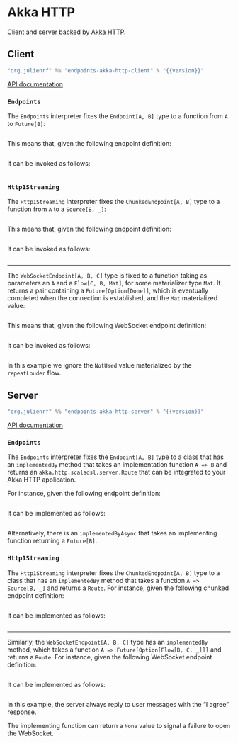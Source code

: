 # Akka HTTP

Client and server backed by [Akka HTTP](https://doc.akka.io/docs/akka-http/current/).

## Client

~~~ scala expandVars=true
"org.julienrf" %% "endpoints-akka-http-client" % "{{version}}"
~~~

[API documentation](api:endpoints.akkahttp.client.package)

### `Endpoints`

The `Endpoints` interpreter fixes the `Endpoint[A, B]` type to a function
from `A` to `Future[B]`:

~~~ scala src=../../../../../akka-http/client/src/main/scala/endpoints/akkahttp/client/Endpoints.scala#endpoint-type
~~~

This means that, given the following endpoint definition:

~~~ scala src=../../../../../algebras/algebra/src/test/scala/endpoints/algebra/EndpointsDocs.scala#endpoint-definition
~~~

It can be invoked as follows:

~~~ scala src=../../../../../akka-http/client/src/test/scala/endpoints/akkahttp/client/EndpointsDocs.scala#invocation
~~~

### `Http1Streaming`

The `Http1Streaming` interpreter fixes the `ChunkedEndpoint[A, B]` type to a function from
`A` to a `Source[B, _]`:

~~~ scala src=../../../../../akka-http/client/src/main/scala/endpoints/akkahttp/client/Http1Streaming.scala#chunked-endpoint-type
~~~

This means that, given the following endpoint definition:

~~~ scala src=../../../../../algebras/algebra/src/test/scala/endpoints/algebra/StreamingDocs.scala#chunked-endpoint
~~~

It can be invoked as follows:

~~~ scala src=../../../../../akka-http/client/src/test/scala/endpoints/akkahttp/client/StreamingDocs.scala#invocation
~~~

---

The `WebSocketEndpoint[A, B, C]` type is fixed to a function taking as parameters an `A`
and a `Flow[C, B, Mat]`, for some materializer type `Mat`. It returns a pair containing a
`Future[Option[Done]]`, which is eventually completed when the connection is established, and
the `Mat` materialized value:

~~~ scala src=../../../../../akka-http/client/src/main/scala/endpoints/akkahttp/client/Http1Streaming.scala#websocket-endpoint-type
~~~

This means that, given the following WebSocket endpoint definition:

~~~ scala src=../../../../../algebras/algebra/src/test/scala/endpoints/algebra/StreamingDocs.scala#websocket-endpoint
~~~

It can be invoked as follows:

~~~ scala src=../../../../../akka-http/client/src/test/scala/endpoints/akkahttp/client/StreamingDocs.scala#websocket-invocation
~~~

In this example we ignore the `NotUsed` value materialized by the `repeatLouder` flow.

## Server

~~~ scala expandVars=true
"org.julienrf" %% "endpoints-akka-http-server" % "{{version}}"
~~~

[API documentation](api:endpoints.akkahttp.server.package)

### `Endpoints`

The `Endpoints` interpreter fixes the `Endpoint[A, B]` type to a class that has an
`implementedBy` method that takes an implementation function `A => B` and returns an
`akka.http.scaladsl.server.Route` that can be integrated to your Akka HTTP application.

For instance, given the following endpoint definition:

~~~ scala src=../../../../../algebras/algebra/src/test/scala/endpoints/algebra/EndpointsDocs.scala#endpoint-definition
~~~

It can be implemented as follows:

~~~ scala src=../../../../../akka-http/server/src/test/scala/endpoints/akkahttp/server/EndpointsDocs.scala#implementation
~~~

Alternatively, there is an `implementedByAsync` that takes an implementing function returning
a `Future[B]`.

### `Http1Streaming`

The `Http1Streaming` interpreter fixes the `ChunkedEndpoint[A, B]` type to a class that has an
`implementedBy` method that takes a function `A => Source[B, _]` and returns a `Route`.
For instance, given the following chunked endpoint definition:

~~~ scala src=../../../../../algebras/algebra/src/test/scala/endpoints/algebra/StreamingDocs.scala#chunked-endpoint
~~~

It can be implemented as follows:

~~~ scala src=../../../../../akka-http/server/src/test/scala/endpoints/akkahttp/server/StreamingDocs.scala#implementation
~~~

---

Similarly, the `WebSocketEndpoint[A, B, C]` type has an `implementedBy` method, which
takes a function `A => Future[Option[Flow[B, C, _]]]` and returns a `Route`.
For instance, given the following WebSocket endpoint definition:

~~~ scala src=../../../../../algebras/algebra/src/test/scala/endpoints/algebra/StreamingDocs.scala#websocket-endpoint
~~~

It can be implemented as follows:

~~~ scala src=../../../../../akka-http/server/src/test/scala/endpoints/akkahttp/server/StreamingDocs.scala#websocket-implementation
~~~

In this example, the server always reply to user messages with the “I agree” response.

The implementing function can return a `None` value to signal a failure to open the
WebSocket.
